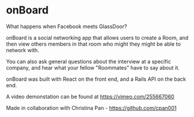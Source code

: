 # onBoard

What happens when Facebook meets GlassDoor?

onBoard is a social networking app that allows users to create a Room, and then view others members in that room who might they might be able to network with.

You can also ask general questions about the interview at a specific company, and hear what your fellow "Roommates" have to say about it.

onBoard was built with React on the front end, and a Rails API on the back end.

A video demonstation can be found at https://vimeo.com/255667060

Made in collaboration with Christina Pan - https://github.com/cpan001
